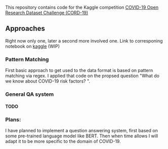 This repository contains code for the Kaggle competition [COVID-19 Open Research Dataset Challenge (CORD-19)](https://www.kaggle.com/allen-institute-for-ai/CORD-19-research-challenge)

## Approaches
Right now only one, later a second more involved one.
Link to corresponing notebook on [kaggle](https://www.kaggle.com/n3xtvision/riskfactors-patternmatching) (WIP)

###  Pattern Matching
First basic approach to get used to the data format is based on pattern matching via regex.
I applied that code on the propsed question "What do we know about COVID-19 risk factors?
".

### General QA system
#### TODO

### Plans:

I have planned to implement a question answering system, first based on some pre-trained language model like BERT.
Then when time allows I will adapt it to be more specific to the domain of COVID-19.
